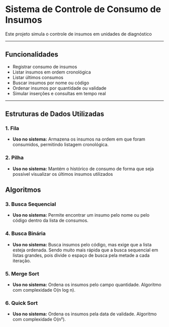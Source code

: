 # Sistema de Controle de Consumo de Insumos

Este projeto simula o controle de insumos em unidades de diagnóstico

---

## Funcionalidades
- Registrar consumo de insumos
- Listar insumos em ordem cronológica
- Listar últimos consumos
- Buscar insumos por nome ou código
- Ordenar insumos por quantidade ou validade
- Simular inserções e consultas em tempo real

---

## Estruturas de Dados Utilizadas

### 1. **Fila**
- **Uso no sistema:** Armazena os insumos na ordem em que foram consumidos, permitindo listagem cronológica.

### 2. **Pilha**
- **Uso no sistema:** Mantém o histórico de consumo de forma que seja possível visualizar os últimos insumos utilizados

## Algoritmos

### 3. **Busca Sequencial**
- **Uso no sistema:** Permite encontrar um insumo pelo nome ou pelo código dentro da lista de consumos.

### 4. **Busca Binária**
- **Uso no sistema:** Busca insumos pelo código, mas exige que a lista esteja ordenada. Sendo muito mais rápida que a busca sequencial em listas grandes, pois divide o espaço de busca pela metade a cada iteração.

### 5. **Merge Sort**
- **Uso no sistema:** Ordena os insumos pelo campo quantidade. Algoritmo com complexidade O(n log n).

### 6. **Quick Sort**
- **Uso no sistema:** Ordena os insumos pela data de validade. Algoritmo com complexidade O(n²).




